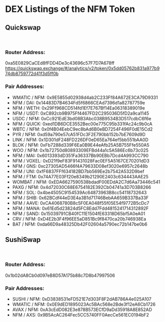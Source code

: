 # DEX Listings of the NFM Token

<h2>Quickswap</h2></br>
<h3>Router Address:</h3>0xa5E0829CaCEd8fFDD4De3c43696c57F7D7A678ff</br>
<a href="https://quickswap.exchange/#/analytics/v2/token/0x5dd05762b831a977b974db8759772d41f3d5ff0b">https://quickswap.exchange/#/analytics/v2/token/0x5dd05762b831a977b974db8759772d41f3d5ff0b</a>
</br>
<h3>Pair Addresses:</h3>
<ul>
<li>WMATIC / NFM: 0x9E5855d02938d4ab2C233Ff84A672E3CA79D9331</li>
<li>NFM / DAI: 0x14483D7B4634Fd5f6866CEAd7396d1a82787759e</li>
<li>NFM / WETH: 0x29Ff968CD514fd1Ef7E767Bf14Ea06318389019e</li>
<li>NFM / USDT: 0xC892cb9B975Ff4467FD2C295036D5fD2a9ca1145</li>
<li>USDC / NFM: 0xCc921EdE3bd08B3Abc038B9534B3D517cdbC6f6e</li>
<li>NFM / QUICK: 0xed1DB6DCE3552Bec00e775C95b331fAc24c9b0cA</li>
<li>WBTC / NFM: 0x0f4B04EebC9ec8bAd6B0eBD7254F496F0dE15Cd2</li>
<li>PYR / NFM: 0xd59a790e57cA51FDc3F2E790bb152b7bE7609d9D</li>
<li>LINK / NFM: 0x1D301dF248FD226DF0eD65Ea764ef5bb551bAA0D</li>
<li>BLOK / NFM: 0xFb7288d339F6Ea0B9E44eAfb25A5B755Ffe550A5</li>
<li>WOO / NFM: 0x1b72750d80893309EFBd44a1c5A586Ec6b73c025</li>
<li>NFM / MAI: 0x6013393dD351Fa36337Bb90EBb7Dcd4A993CC790</li>
<li>NFM / VOXEL: 0xD21f9eF83F91431028Fac0EF5A5167CE70201dD3</li>
<li>NFM / GNS: 0xc27305AD5466f4A79633D08ef3020e6957c2648b</li>
<li>NFM / UNI: 0xfF6837FFf634182BD7bb569Ee2b7542A532D9bef</li>
<li>NFM / FTM: 0x74A77E03Ff20e8349b21290E2403c634443AAE25</li>
<li>WOMBAT / NFM: 0xEDA6627590538bdadF00EDdA2C7d6Aa73446c541</li>
<li>PAXG / NFM: 0x4d72030C68E6754182E392Cb04741a3D703B8266</li>
<li>NFM / SOL: 0x4be4505C9154539Ac64873963B8cc54118732643</li>
<li>NFM / SHIB: 0x62BCdf44eD3E4a3B1d71746BebAA659B337Ba33F</li>
<li>NFM / AAVE: 0xCA4068780B8c5F0EA048f55f05E54f9772B5cDc7</li>
<li>NFM / MANA: 0x61Ed5d23824d5FC8Edd7Fdd4815241714312892F</li>
<li>NFM / SAND: 0x15039791CB40fC11E1504fE63318D65bf5A0eA01</li>
<li>CRV / NFM: 0xD4E2b3F4f96EE5aD851Bc9f8470ca20b746938Ea</li>
<li>BAT / NFM: 0xda66D9a48325Db42F02604a5790ec72b147be0b6</li>
</ul>

<h2>SushiSwap</h2></br>
<h3>Router Address:</h3>0x1b02dA8Cb0d097eB8D57A175b88c7D8b47997506</br>

<h3>Pair Addresses:</h3>
<ul>
<li>SUSHI / NFM: 0xD3838531eFD521E7d303F8F2dAB786A4e025A107</li>
<li>WMATIC / NFM: 0x0E9dED1895023Ac5BAc568e2Bde3f12eA6Cb1726</li>
<li>AVAX / NFM: 0xA3cEdD082E3e878B573ECfD9aDd35918A8E852AD</li>
<li>NFM / AXS: 0x9B5AcAC264Fec5CC5740FF0AecCe561EC0194bF2</li>
</ul>

